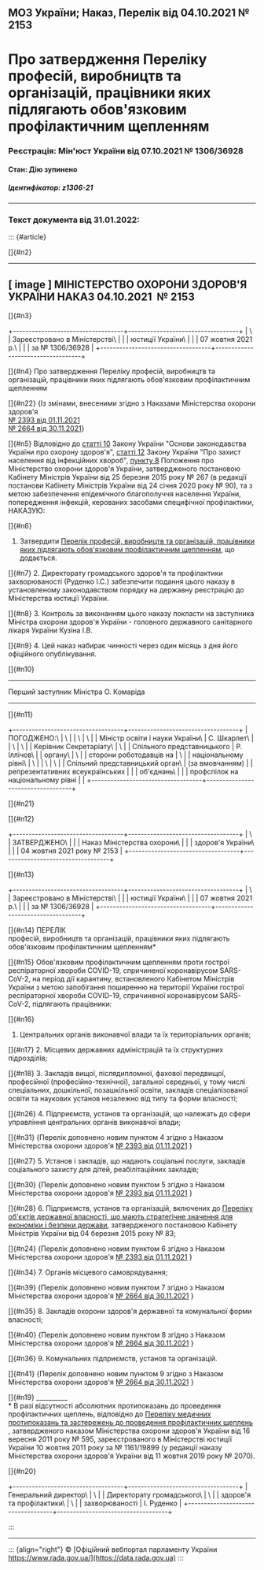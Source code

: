 ## МОЗ України; Наказ, Перелік від 04.10.2021 № 2153

# Про затвердження Переліку професій, виробництв та організацій, працівники яких підлягають обов\'язковим профілактичним щепленням

### Реєстрація: Мін\'юст України від 07.10.2021 № 1306/36928

#### Стан: Дію зупинено

##### Ідентифікатор: z1306-21

------------------------------------------------------------------------

### Текст документа від 31.01.2022:

::: {#article}
<div>

[]{#n2}

  ----------------------------------------
  \[ image \]
  МІНІСТЕРСТВО ОХОРОНИ ЗДОРОВ\'Я УКРАЇНИ
  НАКАЗ
  04.10.2021  № 2153
  ----------------------------------------

</div>

<div>

[]{#n3}

+-----------------------------------+-----------------------------------+
| \                                 | Зареєстровано в Міністерстві\     |
|                                   | юстиції України\                  |
|                                   | 07 жовтня 2021 р.\                |
|                                   | за № 1306/36928                   |
+-----------------------------------+-----------------------------------+

</div>

[]{#n4}
Про затвердження Переліку професій, виробництв та організацій, працівники яких підлягають обов\'язковим профілактичним щепленням

[]{#n22}
{Із змінами, внесеними згідно з Наказами Міністерства охорони здоров\'я\
[№ 2393 від 01.11.2021](/go/z1452-21)\
[№ 2664 від 30.11.2021](/go/z1624-21)}

[]{#n5}
Відповідно до [статті 10](/go/2801-12) Закону України \"Основи законодавства України про охорону здоров\'я\", [статті 12](/go/1645-14) Закону України \"Про захист населення від інфекційних хвороб\", [пункту 8](/go/267-2015-%D0%BF) Положення про Міністерство охорони здоров\'я України, затвердженого постановою Кабінету Міністрів України від 25 березня 2015 року № 267 (в редакції постанови Кабінету Міністрів України від 24 січня 2020 року № 90), та з метою забезпечення епідемічного благополуччя населення України, попередження інфекцій, керованих засобами специфічної профілактики, НАКАЗУЮ:

[]{#n6}
1. Затвердити [Перелік професій, виробництв та організацій, працівники яких підлягають обов\'язковим профілактичним щепленням](#n14), що додається.

[]{#n7}
2. Директорату громадського здоров\'я та профілактики захворюваності (Руденко І.С.) забезпечити подання цього наказу в установленому законодавством порядку на державну реєстрацію до Міністерства юстиції України.

[]{#n8}
3. Контроль за виконанням цього наказу покласти на заступника Міністра охорони здоров\'я України - головного державного санітарного лікаря України Кузіна І.В.

[]{#n9}
4. Цей наказ набирає чинності через один місяць з дня його офіційного опублікування.

<div>

[]{#n10}

  --------------------------- -------------
  Перший заступник Міністра   О. Комаріда
  --------------------------- -------------

</div>

<div>

[]{#n11}

+-----------------------------------+-----------------------------------+
| ПОГОДЖЕНО:\                       | \                                 |
| \                                 | \                                 |
| Міністр освіти і науки України\   | С. Шкарлет\                       |
| \                                 | \                                 |
| Керівник Секретаріату\            | \                                 |
| Спільного представницького        | Р. Іллічов\                       |
| органу\                           | \                                 |
| сторони роботодавців на           | \                                 |
| національному рівні\              | \                                 |
| \                                 | \                                 |
| Спільний представницький орган\   | (за вмовчанням)                   |
| репрезентативних всеукраїнських   |                                   |
| об\'єднань\                       |                                   |
| профспілок на національному рівні |                                   |
+-----------------------------------+-----------------------------------+

</div>

[]{#n21}

<div>

[]{#n12}

+-----------------------------------+-----------------------------------+
| \                                 | ЗАТВЕРДЖЕНО\                      |
|                                   | Наказ Міністерства охорони\       |
|                                   | здоров\'я України\                |
|                                   | 04 жовтня 2021 року № 2153        |
+-----------------------------------+-----------------------------------+

</div>

<div>

[]{#n13}

+-----------------------------------+-----------------------------------+
| \                                 | Зареєстровано в Міністерстві\     |
|                                   | юстиції України\                  |
|                                   | 07 жовтня 2021 р.\                |
|                                   | за № 1306/36928                   |
+-----------------------------------+-----------------------------------+

</div>

[]{#n14}
ПЕРЕЛІК\
професій, виробництв та організацій, працівники яких підлягають обов\'язковим профілактичним щепленням\*

[]{#n15}
Обов\'язковим профілактичним щепленням проти гострої респіраторної хвороби COVID-19, спричиненої коронавірусом SARS-CoV-2, на період дії карантину, встановленого Кабінетом Міністрів України з метою запобігання поширенню на території України гострої респіраторної хвороби COVID-19, спричиненої коронавірусом SARS-CoV-2, підлягають працівники:

[]{#n16}
1. Центральних органів виконавчої влади та їх територіальних органів;

[]{#n17}
2. Місцевих державних адміністрацій та їх структурних підрозділів;

[]{#n18}
3. Закладів вищої, післядипломної, фахової передвищої, професійної (професійно-технічної), загальної середньої, у тому числі спеціальних, дошкільної, позашкільної освіти, закладів спеціалізованої освіти та наукових установ незалежно від типу та форми власності;

[]{#n26}
4. Підприємств, установ та організацій, що належать до сфери управління центральних органів виконавчої влади;

[]{#n31}
{Перелік доповнено новим пунктом 4 згідно з Наказом Міністерства охорони здоров\'я [№ 2393 від 01.11.2021](/go/z1452-21) }

[]{#n27}
5. Установ і закладів, що надають соціальні послуги, закладів соціального захисту для дітей, реабілітаційних закладів;

[]{#n30}
{Перелік доповнено новим пунктом 5 згідно з Наказом Міністерства охорони здоров\'я [№ 2393 від 01.11.2021](/go/z1452-21) }

[]{#n28}
6. Підприємств, установ та організацій, включених до [Переліку об'єктів державної власності, що мають стратегічне значення для економіки і безпеки держави](/go/83-2015-%D0%BF), затвердженого постановою Кабінету Міністрів України від 04 березня 2015 року № 83;

[]{#n24}
{Перелік доповнено новим пунктом 6 згідно з Наказом Міністерства охорони здоров\'я [№ 2393 від 01.11.2021](/go/z1452-21) }

[]{#n34}
7. Органів місцевого самоврядування;

[]{#n39}
{Перелік доповнено новим пунктом 7 згідно з Наказом Міністерства охорони здоров\'я [№ 2664 від 30.11.2021](/go/z1624-21) }

[]{#n35}
8. Закладів охорони здоров'я державної та комунальної форми власності;

[]{#n40}
{Перелік доповнено новим пунктом 8 згідно з Наказом Міністерства охорони здоров\'я [№ 2664 від 30.11.2021](/go/z1624-21) }

[]{#n36}
9. Комунальних підприємств, установ та організацій.

[]{#n41}
{Перелік доповнено новим пунктом 9 згідно з Наказом Міністерства охорони здоров\'я [№ 2664 від 30.11.2021](/go/z1624-21) }

[]{#n19}
\_\_\_\_\_\_\_\_\_\_\
\* В разі відсутності абсолютних протипоказань до проведення профілактичних щеплень, відповідно до [Переліку медичних протипоказань та застережень до проведення профілактичних щеплень](/go/z1161-11) , затвердженого наказом Міністерства охорони здоров\'я України від 16 вересня 2011 року № 595, зареєстрованого в Міністерстві юстиції України 10 жовтня 2011 року за № 1161/19899 (у редакції наказу Міністерства охорони здоров\'я України від 11 жовтня 2019 року № 2070).

<div>

[]{#n20}

+-----------------------------------+-----------------------------------+
| Генеральний директор\             | \                                 |
| Директорату громадського\         | \                                 |
| здоров\'я та профілактики\        | \                                 |
| захворюваності                    | І. Руденко                        |
+-----------------------------------+-----------------------------------+

</div>
:::

------------------------------------------------------------------------

::: {align="right"}
© [Офіційний вебпортал парламенту України\
https://www.rada.gov.ua/](https://data.rada.gov.ua)
:::
